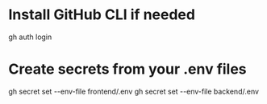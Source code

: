 # Install GitHub CLI if needed
gh auth login
# Create secrets from your .env files
gh secret set --env-file frontend/.env
gh secret set --env-file backend/.env